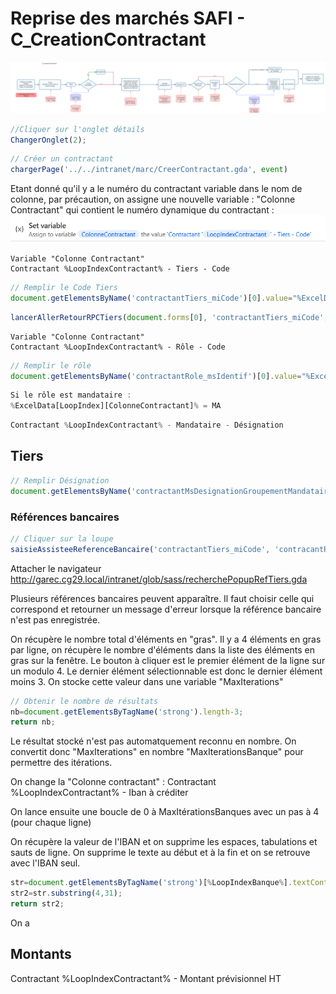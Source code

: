 # Reprise des marchés SAFI - C_CreationContractant

![Reprise Marchés SAFI - C_CreationNouveauContractant Diagramme](RepriseMarchesSAFI-C_CreationNouveauContractant_Diagramme.png)

```javascript
//Cliquer sur l'onglet détails
ChangerOnglet(2);
```
```javascript
// Créer un contractant
chargerPage('../../intranet/marc/CreerContractant.gda', event)
```

Etant donné qu'il y a le numéro du contractant variable dans le nom de colonne, par précaution, on assigne une nouvelle variable : "Colonne Contractant" qui contient le numéro dynamique du contractant :
![Reprise Marchés SAFI - C_CreationNouveauContractant Colonne Contractant](RepriseMarchesSAFI-C_CreationNouveauContractant_ColonneContractant.png)

```
Variable "Colonne Contractant"
Contractant %LoopIndexContractant% - Tiers - Code
```

```javascript
// Remplir le Code Tiers
document.getElementsByName('contractantTiers_miCode')[0].value="%ExcelData[LoopIndex][ColonneContractant]%";
```
```javascript
lancerAllerRetourRPCTiers(document.forms[0], 'contractantTiers_miCode', 'contractantTiers_msLib', 'contractantRefBancaire_miCode', 'contractantRefBancaire_msLib', 'contractantTiers_miCode', null, 'callbackRetourARTiers','contracantRefBancaireTiers_miCode','contracantRefBancaireTiers_msLibelle','provenance');
```


```
Variable "Colonne Contractant"
Contractant %LoopIndexContractant% - Rôle - Code
```

```javascript
// Remplir le rôle
document.getElementsByName('contractantRole_msIdentif')[0].value="%ExcelData[LoopIndex][ColonneContractant]%";
```

```javascript
Si le rôle est mandataire :
%ExcelData[LoopIndex][ColonneContractant]% = MA
```

```javascript
Contractant %LoopIndexContractant% - Mandataire - Désignation
```



## Tiers

```javascript
// Remplir Désignation
document.getElementsByName('contractantMsDesignationGroupementMandataire')[0].value="%ExcelData[LoopIndex][ColonneContractant]%";
```

### Références bancaires

```javascript
// Cliquer sur la loupe
saisieAssisteeReferenceBancaire('contractantTiers_miCode', 'contracantRefBancaireTiers_miCode', 'contractantRefBancaire_miCode', 'contractantRefBancaire_msLib');
```

Attacher le navigateur
http://garec.cg29.local/intranet/glob/sass/recherchePopupRefTiers.gda

Plusieurs références bancaires peuvent apparaître. Il faut choisir celle qui correspond et retourner un message d'erreur lorsque la référence bancaire n'est pas enregistrée.

On récupère le nombre total d'éléments en "gras".
Il y a 4 éléments en gras par ligne, on récupère le nombre d'éléments dans la liste des éléments en gras sur la fenêtre.
Le bouton à cliquer est le premier élément de la ligne sur un modulo 4.
Le dernier élément sélectionnable est donc le dernier élément moins 3.
On stocke cette valeur dans une variable "MaxIterations"

```javascript
// Obtenir le nombre de résultats
nb=document.getElementsByTagName('strong').length-3;
return nb;
```


Le résultat stocké n'est pas automatquement reconnu en nombre. On convertit donc "MaxIterations" en nombre "MaxIterationsBanque" pour permettre des itérations.

On change la "Colonne contractant" :
Contractant %LoopIndexContractant% - Iban à créditer

On lance ensuite une boucle de 0 à MaxItérationsBanques avec un pas à 4 (pour chaque ligne)

On récupère la valeur de l'IBAN et on supprime les espaces, tabulations et sauts de ligne. On supprime le texte au début et à la fin et on se retrouve avec l'IBAN seul.

```javascript
str=document.getElementsByTagName('strong')[%LoopIndexBanque%].textContent.replaceAll('\n','').replaceAll('\t','').replaceAll(' ','');
str2=str.substring(4,31);
return str2;
```

On a 


## Montants


Contractant %LoopIndexContractant% - Montant prévisionnel HT
